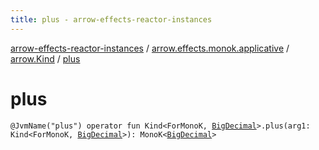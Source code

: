 ```yaml
---
title: plus - arrow-effects-reactor-instances
---
```


[arrow-effects-reactor-instances](../../index.html) / [arrow.effects.monok.applicative](../index.html) / [arrow.Kind](index.html) / [plus](./plus.html)

# plus

`@JvmName("plus") operator fun Kind<ForMonoK, `[`BigDecimal`](http://docs.oracle.com/javase/6/docs/api/java/math/BigDecimal.html)`>.plus(arg1: Kind<ForMonoK, `[`BigDecimal`](http://docs.oracle.com/javase/6/docs/api/java/math/BigDecimal.html)`>): MonoK<`[`BigDecimal`](http://docs.oracle.com/javase/6/docs/api/java/math/BigDecimal.html)`>`